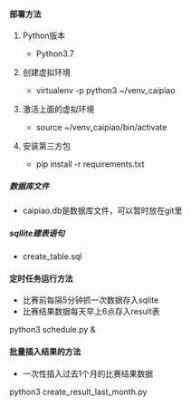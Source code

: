 #### 部署方法

1. Python版本
   - Python3.7

2. 创建虚拟环境
    - virtualenv -p python3 ~/venv_caipiao
  
3. 激活上面的虚拟环境
    - source ~/venv_caipiao/bin/activate

4. 安装第三方包
    - pip install -r requirements.txt

##### 数据库文件
- caipiao.db是数据库文件，可以暂时放在git里

##### sqllite建表语句
- create_table.sql

#### 定时任务运行方法
- 比赛前每隔5分钟抓一次数据存入sqlite
- 比赛结果数据每天早上6点存入result表

python3 schedule.py &


#### 批量插入结果的方法
- 一次性插入过去1个月的比赛结果数据

python3 create_result_last_month.py


